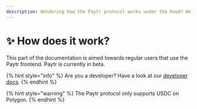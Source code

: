 ```yaml
---
description: Wondering how the Paytr protocol works under the hood? We got you covered!
---
```


# ✨ How does it work?

This part of the documentation is aimed towards regular users that use the Paytr frontend. Paytr is currently in beta.

{% hint style="info" %}
Are you a developer? Have a look at our [developer docs](../developer-docs.md).
{% endhint %}

{% hint style="warning" %}
The Paytr protocol only supports USDC on Polygon.
{% endhint %}
